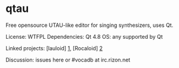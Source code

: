 qtau
====

Free opensource UTAU-like editor for singing synthesizers, uses Qt.

License: WTFPL
Dependencies: Qt 4.8
OS: any supported by Qt

Linked projects: [lauloid] [1], [Rocaloid] [2]

Discussion: issues here or #vocadb at irc.rizon.net

  [1]: http://gitorious.org/lauloid             "lauloid"
  [2]: http://github.com/Sleepwalking/Rocaloid  "Rocaloid"